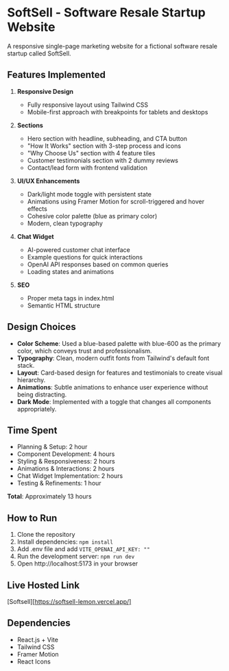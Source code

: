 # SoftSell - Software Resale Startup Website

A responsive single-page marketing website for a fictional software resale startup called SoftSell.

## Features Implemented

1. **Responsive Design**
   - Fully responsive layout using Tailwind CSS
   - Mobile-first approach with breakpoints for tablets and desktops

2. **Sections**
   - Hero section with headline, subheading, and CTA button
   - "How It Works" section with 3-step process and icons
   - "Why Choose Us" section with 4 feature tiles
   - Customer testimonials section with 2 dummy reviews
   - Contact/lead form with frontend validation

3. **UI/UX Enhancements**
   - Dark/light mode toggle with persistent state
   - Animations using Framer Motion for scroll-triggered and hover effects
   - Cohesive color palette (blue as primary color)
   - Modern, clean typography

4. **Chat Widget**
   - AI-powered customer chat interface
   - Example questions for quick interactions
   - OpenAI API responses based on common queries
   - Loading states and animations

5. **SEO**
   - Proper meta tags in index.html
   - Semantic HTML structure

## Design Choices

- **Color Scheme**: Used a blue-based palette with blue-600 as the primary color, which conveys trust and professionalism.
- **Typography**: Clean, modern outfit fonts from Tailwind's default font stack.
- **Layout**: Card-based design for features and testimonials to create visual hierarchy.
- **Animations**: Subtle animations to enhance user experience without being distracting.
- **Dark Mode**: Implemented with a toggle that changes all components appropriately.

## Time Spent

- Planning & Setup: 2 hour
- Component Development: 4 hours
- Styling & Responsiveness: 2 hours
- Animations & Interactions: 2 hours
- Chat Widget Implementation: 2 hours
- Testing & Refinements: 1 hour

**Total**: Approximately 13 hours

## How to Run

1. Clone the repository
2. Install dependencies: `npm install`
3. Add .env file and add `VITE_OPENAI_API_KEY: ""`
4. Run the development server: `npm run dev`
5. Open http://localhost:5173 in your browser

## Live Hosted Link
[Softsell][https://softsell-lemon.vercel.app/]

## Dependencies

- React.js + Vite
- Tailwind CSS
- Framer Motion
- React Icons 